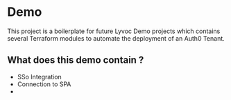 # Demo
This project is a boilerplate for future Lyvoc Demo projects which contains several Terraform modules to automate the deployment of an Auth0 Tenant.

## What does this demo contain ? 
- SSo Integration 
- Connection to SPA 
- 
